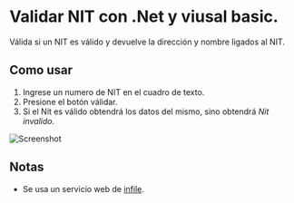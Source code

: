 # Validar NIT con .Net y viusal basic.
Válida si un NIT es válido y devuelve la dirección y nombre ligados al NIT.

## Como usar
1. Ingrese un numero de NIT en el cuadro de texto.
2. Presione el botón válidar.
3. Si el Nit es válido obtendrá los datos del mismo, sino obtendrá *Nit invalido.*

![Screenshot](https://github.com/B3rert/ValidadorNit.NET/blob/master/Nitvalidador02/Nitvalidador02/preview/consult_nit.png?raw=true)

## Notas
* Se usa un servicio web de [infile](https://infile.com.gt/).
